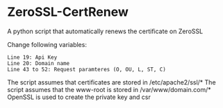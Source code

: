 # ZeroSSL-CertRenew
A python script that automatically renews the certificate on ZeroSSL

Change following variables:

	Line 19: Api Key
	Line 20: Domain name
	Line 43 to 52: Request paramteres (O, OU, L, ST, C)

The script assumes that certificates are stored in /etc/apache2/ssl/*
The script assumes that the www-root is stored in /var/www/domain.com/*
OpenSSL is used to create the private key and csr
